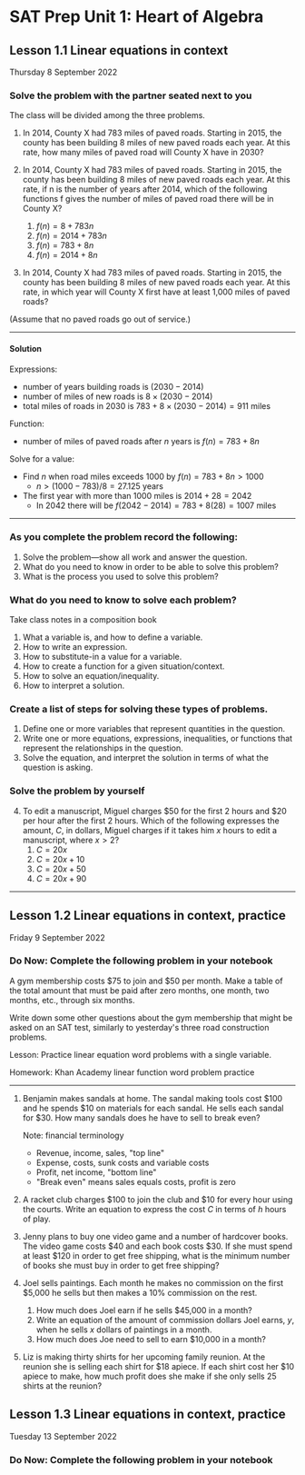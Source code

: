 # SAT Prep Unit 1: Heart of Algebra

## Lesson 1.1 Linear equations in context

Thursday 8 September 2022

### Solve the problem with the partner seated next to you

The class will be divided among the three problems.

1. In 2014, County X had 783 miles of paved roads. Starting in 2015, the county has been building 8 miles of new paved roads each year. At this rate, how many miles of paved road will County X have in 2030?
1. In 2014, County X had 783 miles of paved roads. Starting in 2015, the county has been building 8 miles of new paved roads each year. At this rate, if n is the number of years after 2014, which of the following functions f gives the number of miles of paved road there will be in County X?
    1. $f(n) = 8 + 783n$
    1. $f(n) = 2014 + 783n$
    1. $f(n) = 783 + 8n$
    1. $f(n) = 2014 + 8n$

1. In 2014, County X had 783 miles of paved roads. Starting in 2015, the county has been building 8 miles of new paved roads each year. At this rate, in which year will County X first have at least 1,000 miles of paved roads?

  (Assume that no paved roads go out of service.)
__________

#### Solution

Expressions:

* number of years building roads is $(2030-2014)$
* number of miles of new roads is $8 \times (2030-2014)$
* total miles of roads in 2030 is $783+8 \times (2030-2014)=911$ miles

Function:

* number of miles of paved roads after $n$ years is $f(n) = 783 + 8n$

Solve for a value:

* Find $n$ when road miles exceeds 1000 by $f(n) = 783 + 8n > 1000$
  * $n > (1000-783)/8=27.125$ years
* The first year with more than 1000 miles is $2014+28=2042$
  * In 2042 there will be $f(2042-2014) = 783 + 8(28) = 1007$ miles

__________

### As you complete the problem record the following:

1. Solve the problem—show all work and answer the question.
1. What do you need to know in order to be able to solve this problem?
1. What is the process you used to solve this problem?

### What do you need to know to solve each problem?

Take class notes in a composition book

1. What a variable is, and how to define a variable.
1. How to write an expression.
1. How to substitute-in a value for a variable.
1. How to create a function for a given situation/context.
1. How to solve an equation/inequality.
1. How to interpret a solution.

### Create a list of steps for solving these types of problems.

1. Define one or more variables that represent quantities in the question.
1. Write one or more equations, expressions, inequalities, or functions that represent the relationships in the question.
1. Solve the equation, and interpret the solution in terms of what the question is asking.

### Solve the problem by yourself

4. To edit a manuscript, Miguel charges \$50 for the first 2 hours and \$20 per hour after the first 2 hours. Which of the following expresses the amount, $C$, in dollars, Miguel charges if it takes him $x$ hours to edit a manuscript, where $x>2$?  
    1. $C=20x$
    1. $C=20x+10$
    1. $C=20x+50$
    1. $C=20x+90$

__________

## Lesson 1.2 Linear equations in context, practice

Friday 9 September 2022

### Do Now: Complete the following problem in your notebook

A gym membership costs \$75 to join and \$50 per month. Make a table of the total amount that must be paid after zero months, one month, two months, etc., through six months.

Write down some other questions about the gym membership that might be asked on an SAT test, similarly to yesterday's three road construction problems.

Lesson: Practice linear equation word problems with a single variable.

Homework: Khan Academy linear function word problem practice
__________

1. Benjamin makes sandals at home. The sandal making tools cost \$100 and he spends \$10 on materials for each sandal. He sells each sandal for \$30. How many sandals does he have to sell to break even?

    Note: financial terminology

    * Revenue, income, sales, "top line"
    * Expense, costs, sunk costs and variable costs
    * Profit, net income, "bottom line"
    * "Break even" means sales equals costs, profit is zero

1. A racket club charges \$100 to join the club and \$10 for every hour using the courts. Write an equation to express the cost $C$ in terms of $h$ hours of play.

1. Jenny plans to buy one video game and a number of hardcover books. The video game costs \$40 and each book costs \$30. If she must spend at least \$120 in order to get free shipping, what is the minimum number of books she must buy in order to get free shipping?

1. Joel sells paintings. Each month he makes no commission on the first \$5,000 he sells but then makes a 10% commission on the rest.
    1. How much does Joel earn if he sells \$45,000 in a month?
    1. Write an equation of the amount of commission dollars Joel earns, $y$, when he sells $x$ dollars of paintings in a month.
    1. How much does Joe need to sell to earn $10,000 in a month?

1. Liz is making thirty shirts for her upcoming family reunion. At the reunion she is selling each shirt for \$18 apiece. If each shirt cost her \$10 apiece to make, how much profit does she make if she only sells 25 shirts at the reunion?  

## Lesson 1.3 Linear equations in context, practice

Tuesday 13 September 2022

### Do Now: Complete the following problem in your notebook